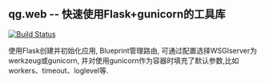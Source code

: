 ## qg.web -- 快速使用Flask+gunicorn的工具库

[![Build Status](https://travis-ci.org/QunarOPS/qg.web.png?branch=master)](https://travis-ci.org/QunarOPS/qg.web)

使用Flask创建并初始化应用, Blueprint管理路由, 可通过配置选择WSGIserver为werkzeug或gunicorn, 并对使用gunicorn作为容器时填充了默认参数,比如workers、timeout、loglevel等.
